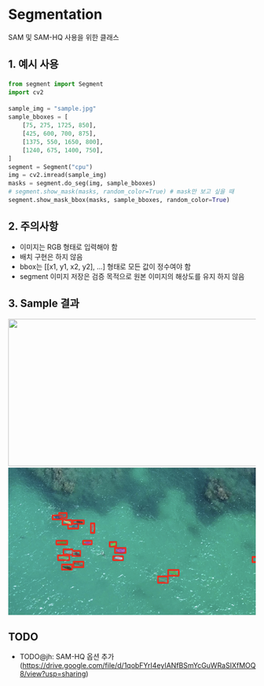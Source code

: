 # Segmentation
SAM 및 SAM-HQ 사용을 위한 클래스

## 1. 예시 사용
```python
from segment import Segment
import cv2

sample_img = "sample.jpg"
sample_bboxes = [
    [75, 275, 1725, 850],
    [425, 600, 700, 875],
    [1375, 550, 1650, 800],
    [1240, 675, 1400, 750],
]
segment = Segment("cpu")
img = cv2.imread(sample_img)
masks = segment.do_seg(img, sample_bboxes)
# segment.show_mask(masks, random_color=True) # mask만 보고 싶을 때
segment.show_mask_bbox(masks, sample_bboxes, random_color=True)
```

## 2. 주의사항
* 이미지는 RGB 형태로 입력해야 함
* 배치 구현은 하지 않음
* bbox는 [[x1, y1, x2, y2], ...] 형태로 모든 값이 정수여야 함
* segment 이미지 저장은 검증 목적으로 원본 이미지의 해상도를 유지 하지 않음

## 3. Sample 결과
<img src="./sample_img/sample.PNG" width="600" height="300">
<img src="./sample_img/result.png" width="600" height="300">

## TODO
* TODO@jh: SAM-HQ 옵션 추가 (https://drive.google.com/file/d/1qobFYrI4eyIANfBSmYcGuWRaSIXfMOQ8/view?usp=sharing)





